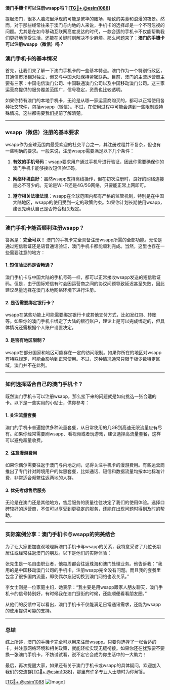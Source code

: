 **澳门手機卡可以注册wsapp吗？[[TG💪+ @esim1088](https://t.me/s/esim1088)]**

提起澳门，很多人脑海里浮现的可能是繁华的赌场、精致的美食和浪漫的夜景。然而，对于那些经常往来于澳门与内地的人来说，手机卡的选择却是一个不可忽视的问题。尤其是在如今移动互联网高度发达的时代，一款合适的手机卡不仅能帮助我们更好地享受生活，还能在关键时刻解决不少麻烦。那么问题来了：**澳门的手機卡可以注册wsapp（微信）吗？**

### 澳门手机卡的基本情况

首先，让我们来了解一下澳门手机卡的一些基本特点。澳门作为一个特别行政区，其通信市场相对独立，但又与中国大陆保持紧密联系。目前，澳门的主流运营商主要有三家：中国电信澳门公司、中国联通澳门公司以及中国移动澳门公司。这三家运营商提供的服务覆盖范围广，信号稳定，资费也比较透明。

如果你持有澳门的本地手机卡，无论是从哪一家运营商购买的，都可以正常使用各种社交软件，包括wsapp（微信）。不过，在使用过程中可能会遇到一些限制或特殊情况，这些都需要我们提前了解清楚。

---

### wsapp（微信）注册的基本要求

wsapp作为全球范围内最受欢迎的社交平台之一，其注册过程并不复杂，但也有一些明确的要求。一般来说，注册wsapp需要满足以下几个条件：

1. **有效的手机号码**：wsapp要求用户通过手机号进行验证，因此你需要确保你的澳门手机卡能够接收短信验证码。
   
2. **网络环境良好**：虽然wsapp支持离线操作，但在初次注册时，良好的网络连接是必不可少的。无论是Wi-Fi还是4G/5G网络，只要能正常上网即可。

3. **遵守相关法律法规**：wsapp在全球范围内都有严格的监管机制，特别是在中国大陆地区，wsapp的使用受到一定的政策约束。如果你计划长期使用wsapp，建议先确认自己是否符合相关规定。

---

### 澳门手机卡能否顺利注册wsapp？

答案是：**完全可以！** 澳门的手机卡完全具备注册wsapp所需的全部功能。无论是通过短信验证还是语音通话验证，澳门手机卡都能顺利完成。当然，这里也存在一些需要注意的地方：

#### 1. 短信验证码是否畅通？
澳门手机卡与中国大陆的手机号码一样，都可以正常接收wsapp发送的短信验证码。但是，由于国际短信有时会因运营商之间的协议问题导致延迟甚至失败，因此建议尽量选择在澳门本地网络环境下进行注册。

#### 2. 是否需要绑定银行卡？
wsapp在某些功能上可能需要绑定银行卡或其他支付方式，比如发红包、转账等。如果你的澳门手机卡绑定了大陆的银行账户，理论上是可以完成绑定的，但具体情况还需根据个人账户设置决定。

#### 3. 是否有地区限制？
wsapp在部分国家和地区可能存在一定的访问限制。如果你所在的地区对wsapp有特殊规定，可能会影响到正常使用。不过，这种情况通常只限于极少数特定区域，澳门并不在此列。

---

### 如何选择适合自己的澳门手机卡？

既然澳门手机卡可以注册wsapp，那么接下来的问题就是如何挑选一张合适的卡。以下是一些实用的小贴士，供你参考：

#### 1. 关注流量套餐
澳门的手机卡普遍提供多种流量套餐，从日常使用的几GB到高速无限流量应有尽有。如果你经常需要刷wsapp、看视频或者玩游戏，建议选择高流量套餐，这样可以避免超量收费。

#### 2. 注意漫游费用
如果你偶尔需要往返于澳门与内地之间，记得关注手机卡的漫游费用。有些运营商推出了专门针对跨境用户的优惠套餐，比如通话、短信和数据流量均按本地标准计费，非常适合频繁往返两地的人群。

#### 3. 优先考虑售后服务
无论是在澳门还是其他地方，售后服务的质量往往决定了我们的使用体验。选择口碑较好的运营商，不仅可以享受到更稳定的服务，还能在出现问题时得到及时的帮助。

---

### 实际案例分享：澳门手机卡与wsapp的完美结合

为了让大家更加直观地理解澳门手机卡与wsapp的关系，我特意采访了几位长期居住或经常往返澳门的朋友。以下是他们的实际体验：

张先生是一名自由职业者，他每周都会往返珠海和澳门处理业务。他告诉我：“我用的是中国移动澳门公司的手机卡，注册wsapp完全没有问题。而且我的套餐里包含了很多国内流量，即使偶尔忘记切换到澳门网络也没关系。”

李女士则是一位家庭主妇，她表示：“我主要是用wsapp跟家人朋友聊天，澳门手机卡的信号特别好，有时候我在澳门逛街的时候，还能顺便看看朋友圈。”

从他们的反馈中可以看出，澳门手机卡不仅能满足日常通讯需求，还能为wsapp的使用提供可靠的支持。

---

### 总结

综上所述，澳门的手機卡完全可以用来注册wsapp。只要你选择了一张合适的卡，并注意网络环境和相关政策，就能轻松实现无缝衔接。如果你还在犹豫要不要换一张澳门手机卡，不妨试试看，说不定它会成为你生活中的一大助力！

最后，再次提醒大家，如果还有关于澳门手机卡或wsapp的具体疑问，欢迎加入我们的交流群[[TG💪+ @esim1088](https://t.me/s/esim1088)]，那里有许多专业人士随时为你解答。

[[TG💪+ @esim1088](https://t.me/s/esim1088) ![Image](https://i.postimg.cc/4NQfJmqS/Snipaste-2025-05-13-00-14-12.png)]